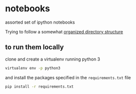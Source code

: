 # notebooks
assorted set of ipython notebooks

Trying to follow a somewhat [organized directory structure](https://drivendata.github.io/cookiecutter-data-science/#directory-structure)

## to run them locally

clone and create a virtualenv running python 3
```sh
virtualenv env -p python3
```

and install the packages specified in the `requirements.txt` file
```sh
pip install -r requirements.txt
```
